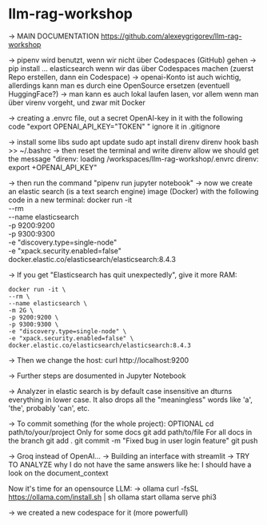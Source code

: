 # llm-rag-workshop

-> MAIN DOCUMENTATION https://github.com/alexeygrigorev/llm-rag-workshop

-> pipenv wird benutzt, wenn wir nicht über Codespaces (GitHub) gehen
-> pip install ... elasticsearch wenn wir das über Codespaces machen (zuerst Repo erstellen, dann ein Codespace)
-> openai-Konto ist auch wichtig, allerdings kann man es durch eine OpenSource ersetzen (eventuell HuggingFace?)
-> man kann es auch lokal laufen lasen, vor allem wenn man über virenv vorgeht, und zwar mit Docker

-> creating a .envrc file, out a secret OpenAI-key in it with the following code "export OPENAI_API_KEY="TOKEN" "
    ignore it in .gitignore

-> install some libs 
    sudo apt update
    sudo apt install direnv 
    direnv hook bash >> ~/.bashrc
-> then reset the terminal
    and write direnv allow
    we should get the message
    "direnv: loading /workspaces/llm-rag-workshop/.envrc
    direnv: export +OPENAI_API_KEY"

-> then run the command "pipenv run jupyter notebook"
-> now we create an elastic search (is a text search engine) image (Docker) with the following code in a new terminal:
    docker run -it \
    --rm \
    --name elasticsearch \
    -p 9200:9200 \
    -p 9300:9300 \
    -e "discovery.type=single-node" \
    -e "xpack.security.enabled=false" \
    docker.elastic.co/elasticsearch/elasticsearch:8.4.3

-> If you get "Elasticsearch has quit unexpectedly", give it more RAM:

    docker run -it \
    --rm \
    --name elasticsearch \
    -m 2G \
    -p 9200:9200 \
    -p 9300:9300 \
    -e "discovery.type=single-node" \
    -e "xpack.security.enabled=false" \
    docker.elastic.co/elasticsearch/elasticsearch:8.4.3

-> Then we change the host:
    curl http://localhost:9200

-> Further steps are dosumented in Jupyter Notebook

-> Analyzer in elastic search is by default case insensitive an dturns everything in lower case.
    It also drops all the "meaningless" words like 'a', 'the', probably 'can', etc.

-> To commit something (for the whole project):
    OPTIONAL
        cd path/to/your/project
    Only for some docs
        git add path/to/file
    For all docs in the branch
        git add .
    git commit -m "Fixed bug in user login feature"
    git push

-> Groq instead of OpenAI...
-> Building an interface with streamlit
-> TRY TO ANALYZE why I do not have the same answers like he: I should have a look on the document_context

Now it's time for an opensource LLM:
-> ollama
    curl -fsSL https://ollama.com/install.sh | sh
    ollama start
    ollama serve phi3

-> we created a new codespace for it (more powerfull)





